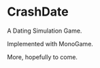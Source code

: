 CrashDate
=========

A Dating Simulation Game.

Implemented with MonoGame.

More, hopefully to come.
